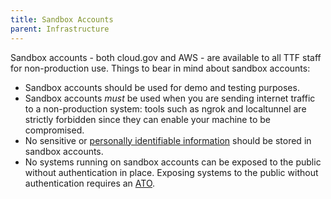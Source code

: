 ```yaml
---
title: Sandbox Accounts
parent: Infrastructure
---
```


Sandbox accounts - both cloud.gov and AWS - are available to all TTF staff for non-production use. Things to bear in mind about sandbox accounts:

- Sandbox accounts should be used for demo and testing purposes.
- Sandbox accounts _must_ be used when you are sending internet traffic to a non-production system: tools such as ngrok and localtunnel are strictly forbidden since they can enable your machine to be compromised.
- No sensitive or [personally identifiable information](../../security/pii) should be stored in sandbox accounts.
- No systems running on sandbox accounts can be exposed to the public without authentication in place. Exposing systems to the public without authentication requires an [ATO](../../ato/).

